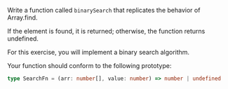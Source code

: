 Write a function called `binarySearch` that replicates the behavior of Array.find.

If the element is found, it is returned; otherwise, the function returns undefined.

For this exercise, you will implement a binary search algorithm.

Your function should conform to the following prototype:

```typescript
type SearchFn = (arr: number[], value: number) => number | undefined
```
